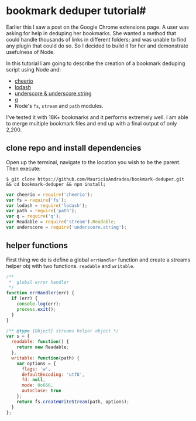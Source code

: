 # bookmark deduper tutorial#

Earlier this I saw a post on the Google Chrome extensions page. A user was asking for help in deduping her bookmarks. She wanted a method that could handle thousands of links in different folders; and was unable to find any plugin that could do so. So I decided to build it for her and demonstrate usefulness of Node.

In this tutorial I am going to describe the creation of a bookmark deduping script using Node and:

* [cheerio](https://www.npmjs.com/package/cheerio)
* [lodash](https://www.npmjs.com/package/lodash)
* [underscore & underscore.string](http://underscorejs.org/)
* [q](https://github.com/kriskowal/q)
* Node's `fs`, `stream` and `path` modules.

I've tested it with 18K+ bookmarks and it performs extremely well. I am able to merge multiple bookmark files and end up with a final output of only 2,200.

## clone repo and install dependencies ##

Open up the terminal, navigate to the location you wish to be the parent. Then execute:

```shell
$ git clone https://github.com/MauricioAndrades/bookmark-deduper.git && cd bookmark-deduper && npm install;
```

```js
var cheerio = require('cheerio');
var fs = require('fs');
var lodash = require('lodash');
var path = require('path');
var q = require('q');
var Readable = require('stream').Readable;
var underscore = require('underscore.string');
```


## helper functions ##

First thing we do is define a global `errHandler` function and create a streams helper obj with two functions. `readable` and `writable`.

```js
/**
 *  global error handler
 */
function errHandler(err) {
  if (err) {
    console.log(err);
    process.exit();
  }
}

/** @type {Object} streams helper object */
var s = {
  readable: function() {
    return new Readable;
  },
  writable: function(path) {
    var options = {
      flags: 'w',
      defaultEncoding: 'utf8',
      fd: null,
      mode: 0o666,
      autoClose: true
    };
    return fs.createWriteStream(path, options);
  }
};
```


